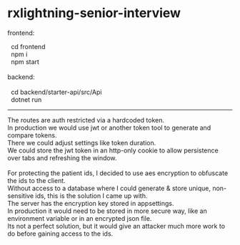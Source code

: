 # rxlightning-senior-interview

frontend:

&nbsp;&nbsp;cd frontend<br/>
&nbsp;&nbsp;npm i<br/>
&nbsp;&nbsp;npm start<br/>
<br/>
backend:<br/>
<br/>
&nbsp;&nbsp;cd backend/starter-api/src/Api<br/>
&nbsp;&nbsp;dotnet run<br/>

_________________________________________________________________

The routes are auth restricted via a hardcoded token.<br/>
In production we would use jwt or another token tool to generate and compare tokens.<br/>
There we could adjust settings like token duration.<br/>
We could store the jwt token in an http-only cookie to allow persistence over tabs and refreshing the window.<br/>
<br/>
For protecting the patient ids, I decided to use aes encryption to obfuscate the ids to the client.<br/>
Without access to a database where I could generate & store unique, non-sensitive ids, this is the solution I came up with.<br/>
The server has the encryption key stored in appsettings.<br/>
In production it would need to be stored in more secure way, like an environment variable or in an encrypted json file.<br/>
Its not a perfect solution, but it would give an attacker much more work to do before gaining access to the ids.<br/>
